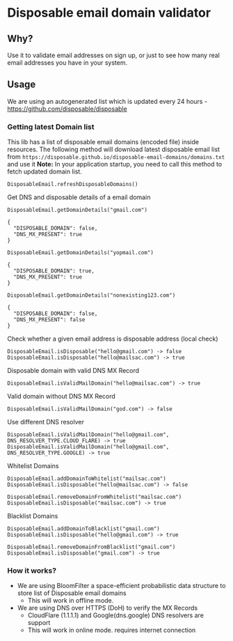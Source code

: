 # Disposable email domain validator

## Why?
Use it to validate email addresses on sign up, or just to see how many real email addresses you have in your system.

## Usage
We are using an autogenerated list which is updated every 24 hours - https://github.com/disposable/disposable

### Getting latest Domain list
This lib has a list of disposable email domains (encoded file) inside resources.
The following method will download latest disposable email list from `https://disposable.github.io/disposable-email-domains/domains.txt` and use it
**Note:** In your application startup, you need to call this method to fetch updated domain list.
```
DisposableEmail.refreshDisposableDomains()
```

Get DNS and disposable details of a email domain
```
DisposableEmail.getDomainDetails("gmail.com")

{
  "DISPOSABLE_DOMAIN": false,
  "DNS_MX_PRESENT": true
}

DisposableEmail.getDomainDetails("yopmail.com")

{
  "DISPOSABLE_DOMAIN": true,
  "DNS_MX_PRESENT": true
}

DisposableEmail.getDomainDetails("nonexisting123.com")

{
  "DISPOSABLE_DOMAIN": false,
  "DNS_MX_PRESENT": false
}
```

Check whether a given email address is disposable address (local check)
```
DisposableEmail.isDisposable("hello@gmail.com") -> false
DisposableEmail.isDisposable("hello@mailsac.com") -> true
```

Disposable domain with valid DNS MX Record
```
DisposableEmail.isValidMailDomain("hello@mailsac.com") -> true
```

Valid domain without DNS MX Record
```
DisposableEmail.isValidMailDomain("god.com") -> false
```

Use different DNS resolver
```
DisposableEmail.isValidMailDomain("hello@gmail.com", DNS_RESOLVER_TYPE.CLOUD_FLARE) -> true
DisposableEmail.isValidMailDomain("hello@gmail.com", DNS_RESOLVER_TYPE.GOOGLE) -> true
```

Whitelist Domains
```
DisposableEmail.addDomainToWhitelist("mailsac.com")
DisposableEmail.isDisposable("hello@mailsac.com") -> false

DisposableEmail.removeDomainFromWhitelist("mailsac.com")
DisposableEmail.isDisposable("mailsac.com") -> true
```

Blacklist Domains
```
DisposableEmail.addDomainToBlacklist("gmail.com")
DisposableEmail.isDisposable("hello@gmail.com") -> true

DisposableEmail.removeDomainFromBlacklist("gmail.com")
DisposableEmail.isDisposable("gmail.com") -> true
```

### How it works?
- We are using BloomFilter a space-efficient probabilistic data structure to store list of Disposable email domains
  - This will work in offline mode.
- We are using DNS over HTTPS (DoH) to verify the MX Records
  - CloudFlare (1.1.1.1) and Google(dns.google) DNS resolvers are support
  - This will work in online mode. requires internet connection
